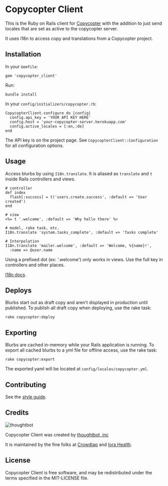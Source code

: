 Copycopter Client
=================

This is the Ruby on Rails client for
[Copycopter](https://github.com/copycopter/copycopter-server) with the addition to just send locales that are set as active to the copycopter server.

It uses I18n to access copy and translations from a Copycopter project.

Installation
------------

In your `Gemfile`:

    gem 'copycopter_client'

Run:

    bundle install

In your `config/initializers/copycopter.rb`:

    CopycopterClient.configure do |config|
      config.api_key = 'YOUR API KEY HERE'
      config.host = 'your-copycopter-server.herokuapp.com'
      config.active_locales = [:en,:de]
    end

The API key is on the project page. See `CopycopterClient::Configuration` for
all configuration options.

Usage
-----

Access blurbs by using `I18n.translate`. It is aliased as `translate` and `t`
inside Rails controllers and views.

    # controller
    def index
      flash[:success] = t('users.create.success', :default => 'User created')
    end

    # view
    <%= t '.welcome', :default => 'Why hello there' %>

    # model, rake task, etc.
    I18n.translate 'system.tasks_complete', :default => 'Tasks complete'

    # Interpolation
    I18n.translate 'mailer.welcome', :default => 'Welcome, %{name}!',
      :name => @user.name

Using a prefixed dot (ex: '.welcome') only works in views. Use the full key in
controllers and other places.

[I18n docs](http://rdoc.info/github/svenfuchs/i18n/master/file/README.textile).

Deploys
-------

Blurbs start out as draft copy and aren't displayed in production until
published. To publish all draft copy when deploying, use the rake task:

    rake copycopter:deploy

Exporting
---------

Blurbs are cached in-memory while your Rails application is running. To export
all cached blurbs to a yml file for offline access, use the rake task:

    rake copycopter:export

The exported yaml will be located at `config/locales/copycopter.yml`.

Contributing
------------

See the [style guide](https://github.com/copycopter/style-guide).

Credits
-------

![thoughtbot](http://thoughtbot.com/images/tm/logo.png)

Copycopter Client was created by [thoughtbot, inc](http://thoughtbot.com)

It is maintained by the fine folks at [Crowdtap](http://crowdtap.com) and
[Iora Health](http://iorahealth.com).

License
-------

Copycopter Client is free software, and may be redistributed under the terms
specified in the MIT-LICENSE file.
